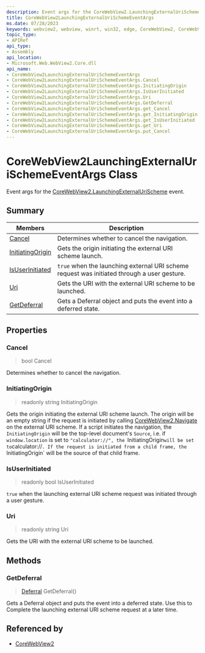 ```yaml
---
description: Event args for the CoreWebView2.LaunchingExternalUriScheme event.
title: CoreWebView2LaunchingExternalUriSchemeEventArgs
ms.date: 07/28/2023
keywords: webview2, webview, winrt, win32, edge, CoreWebView2, CoreWebView2Controller, browser control, edge html, CoreWebView2LaunchingExternalUriSchemeEventArgs
topic_type:
- APIRef
api_type:
- Assembly
api_location:
- Microsoft.Web.WebView2.Core.dll
api_name:
- CoreWebView2LaunchingExternalUriSchemeEventArgs
- CoreWebView2LaunchingExternalUriSchemeEventArgs.Cancel
- CoreWebView2LaunchingExternalUriSchemeEventArgs.InitiatingOrigin
- CoreWebView2LaunchingExternalUriSchemeEventArgs.IsUserInitiated
- CoreWebView2LaunchingExternalUriSchemeEventArgs.Uri
- CoreWebView2LaunchingExternalUriSchemeEventArgs.GetDeferral
- CoreWebView2LaunchingExternalUriSchemeEventArgs.get_Cancel
- CoreWebView2LaunchingExternalUriSchemeEventArgs.get_InitiatingOrigin
- CoreWebView2LaunchingExternalUriSchemeEventArgs.get_IsUserInitiated
- CoreWebView2LaunchingExternalUriSchemeEventArgs.get_Uri
- CoreWebView2LaunchingExternalUriSchemeEventArgs.put_Cancel
---
```


# CoreWebView2LaunchingExternalUriSchemeEventArgs Class



Event args for the [CoreWebView2.LaunchingExternalUriScheme](corewebview2.md#launchingexternalurischeme) event.

## Summary

Members|Description
--|--
[Cancel](#cancel) | Determines whether to cancel the navigation.
[InitiatingOrigin](#initiatingorigin) | Gets the origin initiating the external URI scheme launch.
[IsUserInitiated](#isuserinitiated) | `true` when the launching external URI scheme request was initiated through a user gesture.
[Uri](#uri) | Gets the URI with the external URI scheme to be launched.
[GetDeferral](#getdeferral) | Gets a Deferral object and puts the event into a deferred state.

## Properties

### Cancel

>  bool Cancel

Determines whether to cancel the navigation.

### InitiatingOrigin

> readonly  string InitiatingOrigin

Gets the origin initiating the external URI scheme launch.
The origin will be an empty string if the request is initiated by calling [CoreWebView2.Navigate](corewebview2.md#navigate) on the external URI scheme. If a script initiates the navigation, the `InitiatingOrigin` will be the top-level document's `Source`, i.e. if `window.location` is set to `"calculator://", the `InitiatingOrigin` will be set to `calculator://`. If the request is initiated from a child frame, the `InitiatingOrigin` will be the source of that child frame.

### IsUserInitiated

> readonly  bool IsUserInitiated

`true` when the launching external URI scheme request was initiated through a user gesture.

### Uri

> readonly  string Uri

Gets the URI with the external URI scheme to be launched.



## Methods

### GetDeferral

> [Deferral](/uwp/api/Windows.Foundation.Deferral) GetDeferral()

Gets a Deferral object and puts the event into a deferred state.
Use this to Complete the launching external URI scheme request at a later time.






## Referenced by

- [CoreWebView2](corewebview2.md)
